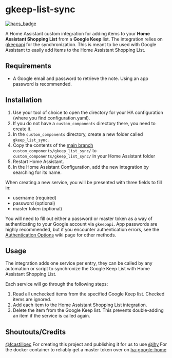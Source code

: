 # gkeep-list-sync

[![hacs_badge](https://img.shields.io/badge/HACS-Custom-41BDF5.svg)](https://github.com/hacs/integration)

A Home Assistant custom integration for adding items to your **Home Assistant Shopping List** from a **Google Keep** list.
The integration relies on [gkeepapi](https://github.com/kiwiz/gkeepapi) for the synchronization.
This is meant to be used with Google Assistant to easily add items to the Home Assistant Shopping List.

## Requirements

- A Google email and password to retrieve the note.
  Using an app password is recommended.

## Installation

1. Use your tool of choice to open the directory for your HA configuration (where you find configuration.yaml).
2. If you do not have a `custom_components` directory there, you need to create it.
3. In the `custom_components` directory, create a new folder called `gkeep_list_sync`.
4. Copy the contents of the [main branch](https://github.com/fcastilloec/gkeep-list-sync/tree/main) `custom_components/gkeep_list_sync/` to `custom_components/gkeep_list_sync/` in your Home Assistant folder
5. Restart Home Assistant.
6. In the Home Assistant Configuration, add the new integration by searching for its name.

When creating a new service, you will be presented with three fields to fill in: 
- username (required)
- password (optional)
- master token (optional)

You will need to fill out either a password or master token as a way of authenticating to your Google account via `gkeepapi`. App passwords are highly recommended, but if you encounter authentication errors, see the [Authentication Options](https://github.com/fcastilloec/gkeep-list-sync/wiki/Authentication-Options) wiki page for other methods.

## Usage

The integration adds one service per entry, they can be called by any automation or script to synchronize the Google Keep List with Home Assistant Shopping List.

Each service will go through the following steps:

1. Read all unchecked items from the specified Google Keep list. Checked items are ignored.
2. Add each item to the Home Assistant Shopping List integration.
3. Delete the item from the Google Keep list. This prevents double-adding an item if the service is called again.

## Shoutouts/Credits

[@fcastilloec](https://github.com/fcastilloec) For creating this project and publishing it for us to use
[@lhy](https://github.com/LeeHanYeong) For the docker container to reliably get a master token over on [ha-google-home](https://github.com/leikoilja/ha-google-home/issues/599#issuecomment-1760800334)
